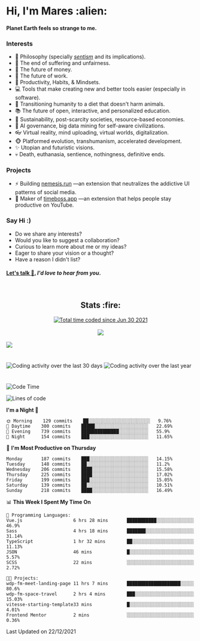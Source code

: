 <h1>Hi, I'm Mares :alien:</h1>

#### Planet Earth feels so strange to me.

### **Interests**

- 🌊 Philosophy (specially [_sentism_][sentismmedium] and its implications).
- 🎯 The end of suffering and unfairness.
- 💸 The future of money.
- 💼 The future of work.
- 🧠 Productivity, Habits, & Mindsets.
- 💻 Tools that make creating new and better tools easier (especially in software).
- 🥗 Transitioning humanity to a diet that doesn't harm animals.
- 📚 The future of open, interactive, and personalized education.
- 🌱 Sustainability, post-scarcity societies, resource-based economies.
- 🤖 AI governance, big data mining for self-aware civilizations.
- 👓 Virtual reality, mind uploading, virtual worlds, digitalization.
- 🐵 Platformed evolution, transhumanism, accelerated development.
- ✨ Utopian and futuristic visions.
- 💀 Death, euthanasia, sentience, nothingness, definitive ends.


### **Projects**

- ⚡ Building [nemesis.run](https://nemesis.run) —an extension that neutralizes the addictive UI patterns of social media.
- 💎 Maker of [timeboss.app](https://timeboss.app) —an extension that helps people stay productive on YouTube.


### **Say Hi :)**

- Do we share any interests?
- Would you like to suggest a collaboration?
- Curious to learn more about me or my ideas?
- Eager to share your vision or a thought?
- Have a reason I didn't list?

#### [Let's talk :wave:.](mailto:mareszhar@gmail.com) _I'd love to hear from you_.

[sentismmedium]: https://medium.com/@mareszhar/born-a-prisoner-a-reflection-about-life-its-struggles-and-a-plan-to-escape-d8566ce9b026

<br>

<h2 align="center">Stats :fire:</h2>

<div align="center">
  <a href="https://wakatime.com/@cfdc0e0d-4860-4b62-9ff0-cb659185525e">
    <img src="https://wakatime.com/badge/user/cfdc0e0d-4860-4b62-9ff0-cb659185525e.svg" alt="Total time coded since Jun 30 2021" />
  </a>
</div>

<br>

<div align="center">
  <img src="https://github-readme-streak-stats.herokuapp.com?user=mareszhar&theme=black-ice&hide_border=true&stroke=FFFFFF15&ring=DF8FFE&fire=DF8FFE&currStreakLabel=DF8FFE&background=1A232A&currStreakNum=86FFAB&dates=B1AAB3FF">
</div>

<!-- Add or remove this: &dates=B1AAB3FF at the end of the streak stats URL if they get bugged and aren't updating -->

<br>

<img src="https://activity-graph.herokuapp.com/graph?username=mareszhar&theme=nord&bg_color=00000000&color=979797&line=DF8FFE&point=00000000&area=true&hide_border=true">

<br>

<h1></h1>

<img src="https://wakatime.com/share/@mares/5df0ff02-9c79-41b4-b540-51dc9c65a57b.svg" alt="Coding activity over the last 30 days" />
<img src="https://wakatime.com/share/@mares/ea89ba71-f374-40af-930c-e0655909fe37.svg" alt="Coding activity over the last year" />

<h1></h1>

<!--START_SECTION:waka-->
![Code Time](http://img.shields.io/badge/Code%20Time-388%20hrs%2047%20mins-blue)

![Lines of code](https://img.shields.io/badge/From%20Hello%20World%20I%27ve%20Written-124%20Thousand%20lines%20of%20code-blue)

**I'm a Night 🦉** 

```text
🌞 Morning    129 commits    ██░░░░░░░░░░░░░░░░░░░░░░░   9.76% 
🌆 Daytime    300 commits    █████░░░░░░░░░░░░░░░░░░░░   22.69% 
🌃 Evening    739 commits    ██████████████░░░░░░░░░░░   55.9% 
🌙 Night      154 commits    ███░░░░░░░░░░░░░░░░░░░░░░   11.65%

```
📅 **I'm Most Productive on Thursday** 

```text
Monday       187 commits    ███░░░░░░░░░░░░░░░░░░░░░░   14.15% 
Tuesday      148 commits    ██░░░░░░░░░░░░░░░░░░░░░░░   11.2% 
Wednesday    206 commits    ████░░░░░░░░░░░░░░░░░░░░░   15.58% 
Thursday     225 commits    ████░░░░░░░░░░░░░░░░░░░░░   17.02% 
Friday       199 commits    ███░░░░░░░░░░░░░░░░░░░░░░   15.05% 
Saturday     139 commits    ██░░░░░░░░░░░░░░░░░░░░░░░   10.51% 
Sunday       218 commits    ████░░░░░░░░░░░░░░░░░░░░░   16.49%

```


📊 **This Week I Spent My Time On** 

```text
💬 Programming Languages: 
Vue.js                   6 hrs 28 mins       ███████████░░░░░░░░░░░░░░   46.9% 
Sass                     4 hrs 18 mins       ███████░░░░░░░░░░░░░░░░░░   31.14% 
TypeScript               1 hr 32 mins        ██░░░░░░░░░░░░░░░░░░░░░░░   11.13% 
JSON                     46 mins             █░░░░░░░░░░░░░░░░░░░░░░░░   5.57% 
SCSS                     22 mins             ░░░░░░░░░░░░░░░░░░░░░░░░░   2.72%

🐱‍💻 Projects: 
wdp-fm-meet-landing-page 11 hrs 7 mins       ████████████████████░░░░░   80.6% 
wdp-fm-space-travel      2 hrs 4 mins        ███░░░░░░░░░░░░░░░░░░░░░░   15.03% 
vitesse-starting-template33 mins             █░░░░░░░░░░░░░░░░░░░░░░░░   4.01% 
Frontend Mentor          2 mins              ░░░░░░░░░░░░░░░░░░░░░░░░░   0.36%

```


 Last Updated on 22/12/2021
<!--END_SECTION:waka-->
